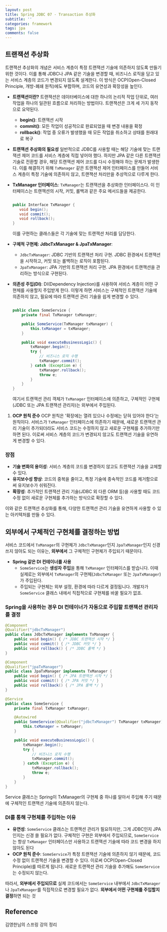 ```yaml
---
layout: post
title: Spring JDBC 07 - Transaction 추상화
subtitle: ''
categories: framework
tags: jpa
comments: false
---
```


## 트랜잭션 추상화

트랜잭션 추상화의 개념은 서비스 계층이 특정 트랜잭션 기술에 의존하지 않도록 만들기 위한 것이다. 이를 통해 JDBC나 JPA 같은 기술을 변경할 때, 비즈니스 로직을 담고 있는 서비스 계층의 코드가 변경되지 않도록 설계한다. 이 방식은 OCP(Open-Closed Principle, 개방-폐쇄 원칙)에도 부합하며, 코드의 유연성과 확장성을 높인다.

- **트랜잭션이란?**
  트랜잭션은 데이터베이스에 대한 하나의 논리적 작업 단위로, 여러 작업을 하나의 일관된 흐름으로 처리하는 방법이다. 트랜잭션은 크게 세 가지 동작으로 요약된다.
  - **begin()**: 트랜잭션 시작
  - **commit()**: 모든 작업이 성공적으로 완료되었을 때 변경 내용을 확정
  - **rollback()**: 작업 중 오류가 발생했을 때 모든 작업을 취소하고 상태를 원래대로 복구
- **트랜잭션 추상화의 필요성**
  일반적으로 JDBC를 사용할 때는 해당 기술에 맞는 트랜잭션 제어 코드를 서비스 계층에 직접 넣어야 했다. 하지만 JPA 같은 다른 트랜잭션 기술로 전환할 경우, 해당 트랜잭션 제어 코드를 다시 수정해야 하는 문제가 발생한다. 이를 해결하기 위해 `TxManager` 같은 트랜잭션 제어 인터페이스를 만들어 서비스 계층이 특정 기술에 의존하지 않고, 트랜잭션 처리만을 추상적으로 다루게 한다.
- **TxManager 인터페이스**:
  `TxManager`는 트랜잭션을 추상화한 인터페이스다. 이 인터페이스는 트랜잭션의 시작, 커밋, 롤백과 같은 주요 메서드들을 제공한다.

    ```java
    
    public Interface TxManager {
       void begin();
       void commit();
       void rollback();
    }
    ```

  이를 구현하는 클래스들은 각 기술에 맞는 트랜잭션 처리를 담당한다.

- **구체적 구현체: JdbcTxManager & JpaTxManager**:
  - `JdbcTxManager`: JDBC 기반의 트랜잭션 처리 구현. JDBC 환경에서 트랜잭션을 시작하고, 커밋 또는 롤백하는 로직이 포함된다.
  - `JpaTxManager`: JPA 기반의 트랜잭션 처리 구현. JPA 환경에서 트랜잭션을 관리하는 방식으로 구현된다.
- **의존성 주입(DI)**:
  DI(Dependency Injection)를 사용하여 서비스 계층이 어떤 구현체를 사용할지 주입받게 한다. 이렇게 하면 서비스는 구체적인 트랜잭션 기술에 의존하지 않고, 필요에 따라 트랜잭션 관리 기술을 쉽게 변경할 수 있다.

    ```java
    
    public class SomeService {
        private final TxManager txManager;
    
        public SomeService(TxManager txManager) {
            this.txManager = txManager;
        }
    
        public void executeBusinessLogic() {
            txManager.begin();
            try {
                // 비즈니스 로직 수행
                txManager.commit();
            } catch (Exception e) {
                txManager.rollback();
                throw e;
            }
        }
    }
    ```

  여기서 트랜잭션 관리 객체가 `TxManager` 인터페이스에 의존하고, 구체적인 구현체(JDBC 또는 JPA 트랜잭션 관리자)는 외부에서 주입된다.

1. **OCP 원칙 준수**
   OCP 원칙은 '확장에는 열려 있으나 수정에는 닫혀 있어야 한다'는 원칙이다. 서비스가 `TxManager` 인터페이스에 의존하기 때문에, 새로운 트랜잭션 관리 기술이 추가되더라도 서비스 코드는 수정하지 않고 새로운 구현체를 추가하기만 하면 된다. 이로써 서비스 계층의 코드가 변경되지 않고도 트랜잭션 기술을 유연하게 변경할 수 있다.

### 장점

- **기술 변화의 용이성**: 서비스 계층의 코드를 변경하지 않고도 트랜잭션 기술을 교체할 수 있다.
- **유지보수성 향상**: 코드의 중복을 줄이고, 특정 기술에 종속적인 코드를 제거함으로써 유지보수가 쉬워진다.
- **확장성**: 추가적인 트랜잭션 관리 기술(JDBC 외 다른 ORM 등)을 사용할 때도 코드 수정 없이 새로운 구현체를 추가하는 방식으로 확장할 수 있다.

이와 같은 트랜잭션 추상화를 통해, 다양한 트랜잭션 관리 기술을 유연하게 사용할 수 있는 아키텍처를 만들 수 있다.

## 외부에서 구체적인 구현체를 결정하는 방법

서비스 코드에서 `TxManager`의 구현체가 `JdbcTxManager`인지 `JpaTxManager`인지 신경 쓰지 않아도 되는 이유는, **외부에서** 그 구체적인 구현체가 주입되기 때문이다.

- **Spring 같은 DI 컨테이너를 사용**
  - `SomeService`는 **생성자 주입**을 통해 `TxManager` 인터페이스를 받습니다. 이때 실제로는 외부에서 `TxManager`의 구현체(`JdbcTxManager` 또는 `JpaTxManager`)가 주입된다.
  - 주입되는 구현체는 외부 설정, 환경에 따라 다르게 결정됩니다. 개발자가 `SomeService` 클래스 내에서 직접적으로 구현체를 바꿀 필요가 없죠.

### Spring을 사용하는 경우 DI 컨테이너가 자동으로 주입할 트랜잭션 관리자를 결정

```java
@Component
@Qualifier("jdbcTxManager")
public class JdbcTxManager implements TxManager {
    public void begin() { /* JDBC 트랜잭션 시작 */ }
    public void commit() { /* JDBC 커밋 */ }
    public void rollback() { /* JDBC 롤백 */ }
}

@Component
@Qualifier("jpaTxManager")
public class JpaTxManager implements TxManager {
    public void begin() { /* JPA 트랜잭션 시작 */ }
    public void commit() { /* JPA 커밋 */ }
    public void rollback() { /* JPA 롤백 */ }
}

```

```java
@Service
public class SomeService {
    private final TxManager txManager;

    @Autowired
    public SomeService(@Qualifier("jdbcTxManager") TxManager txManager) {
        this.txManager = txManager;
    }

    public void executeBusinessLogic() {
        txManager.begin();
        try {
            // 비즈니스 로직 수행
            txManager.commit();
        } catch (Exception e) {
            txManager.rollback();
            throw e;
        }
    }
}

```

Service 클래스는 Spring이 TxManager의 구현체 중 하나를 알아서 주입해 주기 때문에 구체적인 트랜잭션 기술에 의존하지 않는다.

### DI를 통해 구현체를 주입하는 이유

- **유연성**: `SomeService` 클래스는 트랜잭션 관리가 필요하지만, 그게 JDBC인지 JPA인지는 신경 쓸 필요가 없다. 구체적인 구현은 외부에서 주입되므로, `SomeService`는 항상 `TxManager` 인터페이스만 사용하고 트랜잭션 기술에 따라 코드 변경을 하지 않아도 된다
- **OCP 원칙 준수**: `SomeService`가 특정 트랜잭션 기술에 의존하지 않기 때문에, 코드 수정 없이 트랜잭션 기술을 변경할 수 있다. 이로써 OCP(Open-Closed Principle)를 따르게 됩니다. 새로운 트랜잭션 관리 기술을 추가해도 `SomeService`는 수정되지 않는다.

따라서, **외부에서 주입되므로** 실제 코드에서는 `SomeService` 내부에서 `JdbcTxManager`나 `JpaTxManager`를 직접적으로 변경할 필요가 없다. **외부에서 어떤 구현체를 주입할지 결정**하면 되는 것


## Reference

김영한님의 스프링 강의 정리